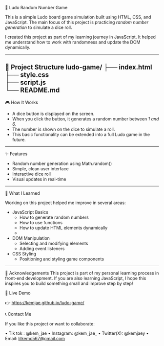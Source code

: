  🎲 Ludo Random Number Game

This is a simple Ludo board game simulation built using HTML, CSS, and JavaScript. The main focus of this project is practicing *random number generation* to simulate a dice roll.  

I created this project as part of my learning journey in JavaScript. It helped me understand how to work with randomness and update the DOM dynamically.

---

 📂 Project Structure
ludo-game/
├── index.html       
├── style.css        
├── script.js        
└── README.md
---

 🎮 How It Works

- A dice button is displayed on the screen.
- When you click the button, it generates a random number between *1 and 6*.
- The number is shown on the dice to simulate a roll.
- This basic functionality can be extended into a full Ludo game in the future.

---

 ✨ Features

- Random number generation using Math.random()
- Simple, clean user interface
- Interactive dice roll
- Visual updates in real-time

---

 🧠 What I Learned

Working on this project helped me improve in several areas:

- JavaScript Basics
  - How to generate random numbers
  - How to use functions
  - How to update HTML elements dynamically
  - 
- DOM Manipulation
  - Selecting and modifying elements
  - Adding event listeners
- CSS Styling
  - Positioning and styling game components

---

🙏 Acknowledgements
This project is part of my personal learning process in front-end development. If you are also learning JavaScript, I hope this inspires you to build something small and improve step by step!

🚀 Live Demo

👉 https://kemjae.github.io/ludo-game/


📞 Contact Me

If you like this project or want to collaborate:

•	Tik tok : @kem_jae
•	Instagram: @kem_jae_
•	Twitter(X): @kemjaey
•	Email: lilkemc567@gmail.com
